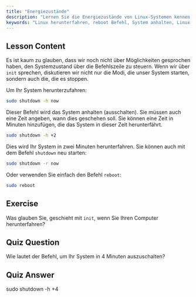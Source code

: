 ```yaml
---
title: "Energiezustände"
description: "Lernen Sie die Energiezustände von Linux-Systemen kennen: shutdown-, reboot- und halt-Befehle. Verstehen Sie, wie Sie Ihr Linux-System sicher ausschalten oder neu starten. Beginnen Sie mit den wichtigsten Befehlen!"
keywords: "Linux herunterfahren, reboot Befehl, System anhalten, Linux ausschalten, Linux Befehle, Linux für Anfänger, Linux Tutorial, Systemzustände"
---
```


## Lesson Content

Es ist kaum zu glauben, dass wir noch nicht über Möglichkeiten gesprochen haben, den Systemzustand über die Befehlszeile zu steuern. Wenn wir über `init` sprechen, diskutieren wir nicht nur die Modi, die unser System starten, sondern auch die, die es stoppen.

Um Ihr System herunterzufahren:

```bash
sudo shutdown -h now
```

Dieser Befehl wird das System anhalten (ausschalten). Sie müssen auch eine Zeit angeben, wann dies geschehen soll. Sie können eine Zeit in Minuten hinzufügen, die das System in dieser Zeit herunterfährt.

```bash
sudo shutdown -h +2
```

Dies wird Ihr System in zwei Minuten herunterfahren. Sie können auch mit dem Befehl `shutdown` neu starten:

```bash
sudo shutdown -r now
```

Oder verwenden Sie einfach den Befehl `reboot`:

```bash
sudo reboot
```

## Exercise

Was glauben Sie, geschieht mit `init`, wenn Sie Ihren Computer herunterfahren?

## Quiz Question

Wie lautet der Befehl, um Ihr System in 4 Minuten auszuschalten?

## Quiz Answer

sudo shutdown -h +4
